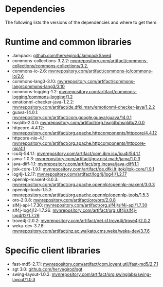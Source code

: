 # Dependencies
The following lists the versions of the dependencies and where to get them:

# Runtime and common libraries
* Jampack: [github.com/hervegirod/JampackSaved](https://github.com/hervegirod/JampackSaved)
* commons-collections-3.2.2: [mvnrepository.com/artifact/commons-collections/commons-collections/3.2.](https://mvnrepository.com/artifact/commons-collections/commons-collections/3.2.2)
* commons-io-2.6: [mvnrepository.com/artifact/commons-io/commons-io/2.6](https://mvnrepository.com/artifact/commons-io/commons-io/2.6)
* commons-lang3-3.10: [mvnrepository.com/artifact/commons-lang/commons-lang3/3.10](https://mvnrepository.com/artifact/commons-lang/commons-lang/2.6)
* commons-logging-1.2: [mvnrepository.com/artifact/commons-logging/commons-logging/1.2](https://mvnrepository.com/artifact/commons-logging/commons-logging/1.2)
* emotionml-checker-java-1.2.2: [mvnrepository.com/artifact/de.dfki.mary/emotionml-checker-java/1.2.2](https://mvnrepository.com/artifact/de.dfki.mary/emotionml-checker-java/1.2.2)
* guava-14.0.1: [mvnrepository.com/artifact/com.google.guava/guava/14.0.1](https://mvnrepository.com/artifact/com.google.guava/guava/14.0.1)
* hsqldb-2.0.0: [mvnrepository.com/artifact/org.hsqldb/hsqldb/2.0.0](https://mvnrepository.com/artifact/org.hsqldb/hsqldb/2.0.0)
* httpcore-4.4.12: [mvnrepository.com/artifact/org.apache.httpcomponents/httpcore/4.4.12](https://mvnrepository.com/artifact/org.apache.httpcomponents/httpcore/4.1)
* httpcore-nio-4.1: [mvnrepository.com/artifact/org.apache.httpcomponents/httpcore-nio/4.1](https://mvnrepository.com/artifact/org.apache.httpcomponents/httpcore-nio/4.1)
* icu4j-54.1.1: [mvnrepository.com/artifact/com.ibm.icu/icu4j/54.1.1](https://mvnrepository.com/artifact/com.ibm.icu/icu4j/54.1.1)
* jama-1.0.3: [mvnrepository.com/artifact/gov.nist.math/jama/1.0.3](https://mvnrepository.com/artifact/gov.nist.math/jama/1.0.3)
* java-diff-1.1: [mvnrepository.com/artifact/org.incava/java-diff/1.1](https://mvnrepository.com/artifact/org.incava/java-diff/1.1)
* jtok-core-1.9.1: [mvnrepository.com/artifact/de.dfki.lt.jtok/jtok-core/1.9.1](https://mvnrepository.com/artifact/de.dfki.lt.jtok/jtok-core/1.9.1)
* log4j-1.2.17: [mvnrepository.com/artifact/log4j/log4j/1.2.17](https://mvnrepository.com/artifact/log4j/log4j/1.2.17)
* opennlp-maxent-3.0.3: [mvnrepository.com/artifact/org.apache.opennlp/opennlp-maxent/3.0.3](https://mvnrepository.com/artifact/org.apache.opennlp/opennlp-maxent/3.0.3)
* opennlp-tools-1.5.3: [mvnrepository.com/artifact/org.apache.opennlp/opennlp-tools/1.5.3](https://mvnrepository.com/artifact/org.apache.opennlp/opennlp-tools/1.5.3)
* oro-2.0.8: [mvnrepository.com/artifact/oro/oro/2.0.8](https://mvnrepository.com/artifact/oro/oro/2.0.8)
* slf4j-api-1.7.30: [mvnrepository.com/artifact/org.slf4j/slf4j-api/1.7.30](https://mvnrepository.com/artifact/org.slf4j/slf4j-api/1.6.1)
* slf4j-log4j12-1.7.26: [mvnrepository.com/artifact/org.slf4j/slf4j-log4j12/1.7.26](https://mvnrepository.com/artifact/org.slf4j/slf4j-log4j12/1.6.1)
* trove4j-2.0.2: [mvnrepository.com/artifact/net.sf.trove4j/trove4j/2.0.2](https://mvnrepository.com/artifact/net.sf.trove4j/trove4j/2.0.2)
* weka-dev-3.7.6: [mvnrepository.com/artifact/nz.ac.waikato.cms.weka/weka-dev/3.7.6](https://mvnrepository.com/artifact/nz.ac.waikato.cms.weka/weka-dev/3.7.6)

# Specific client libraries
* fast-md5-2.7.1: [mvnrepository.com/artifact/com.joyent.util/fast-md5/2.7.1](https://mvnrepository.com/artifact/com.joyent.util/fast-md5/2.7.1)
* sgt 3.0: [github.com/hervegirod/sgt](https://github.com/hervegirod/sgt)
* swing-layout-1.0.3: [mvnrepository.com/artifact/org.swinglabs/swing-layout/1.0.3](https://mvnrepository.com/artifact/org.swinglabs/swing-layout/1.0.3)


